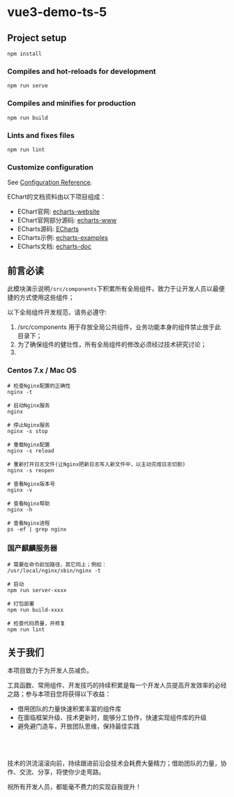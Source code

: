 # vue3-demo-ts-5

## Project setup
```
npm install
```

### Compiles and hot-reloads for development
```
npm run serve
```

### Compiles and minifies for production
```
npm run build
```

### Lints and fixes files
```
npm run lint
```

### Customize configuration
See [Configuration Reference](https://cli.vuejs.org/config/).


EChart的文档资料由以下项目组成：

- EChart官网: <a href="https://github.com/apache/echarts-website" target="_blank">echarts-website</a>
- EChart官网部分源码: <a href="https://github.com/apache/echarts-www" target="_blank">echarts-www</a>
- ECharts源码: <a href="https://github.com/apache/echarts" target="_blank">ECharts</a>
- ECharts示例: <a href="https://github.com/apache/echarts-examples" target="_blank">echarts-examples</a>
- ECharts文档: <a href="https://github.com/apache/echarts-doc" target="_blank">echarts-doc</a>




## 前言必读

此模块演示说明`/src/components`下积累所有全局组件，致力于让开发人员以最便捷的方式使用这些组件；

以下全局组件开发规范，请务必遵守:
1. /src/components 用于存放全局公共组件，业务功能本身的组件禁止放于此目录下；
2. 为了确保组件的健壮性，所有全局组件的修改必须经过技术研究讨论；
3. 



### Centos 7.x / Mac OS
```shell
# 检查Nginx配置的正确性
nginx -t

# 启动Nginx服务
nginx

# 停止Nginx服务
nginx -s stop

# 重载Nginx配置
nginx -s reload

# 重新打开日志文件(让Nginx把新日志写入新文件中，以主动完成日志切割)
nginx -s reopen

# 查看Nginx版本号
nginx -v

# 查看Nginx帮助
nginx -h

# 查看Nginx进程
ps -ef | grep nginx 
```

### 国产麒麟服务器
```shell
# 需要在命令前加路径，其它同上；例如：
/usr/local/nginx/sbin/nginx -t
```

```shell
# 启动
npm run server-xxxx

# 打包部署
npm run build-xxxx

# 检查代码质量，并修复
npm run lint

```


## 关于我们
本项目致力于为开发人员减负。

工具函数、常用组件、开发技巧的持续积累是每一个开发人员提高开发效率的必经之路；参与本项目您将获得以下收益：
- 借用团队的力量快速积累丰富的组件库
- 在面临框架升级、技术更新时，能够分工协作，快速实现组件库的升级
- 避免避门造车，开放团队思维，保持最佳实践


<br/><br/><br/>
技术的洪流滚滚向前，持续跟进前沿会技术会耗费大量精力；借助团队的力量，协作、交流、分享，将使你少走弯路。

祝所有开发人员，都能毫不费力的实现自我提升！



